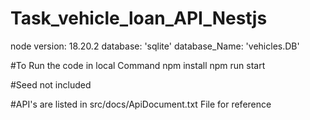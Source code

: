 # Task_vehicle_loan_API_Nestjs


node version: 18.20.2
database: 'sqlite'
database_Name: 'vehicles.DB'

#To Run the code in local Command
npm install
npm run start

#Seed not included

#API's are listed in src/docs/ApiDocument.txt File for reference
